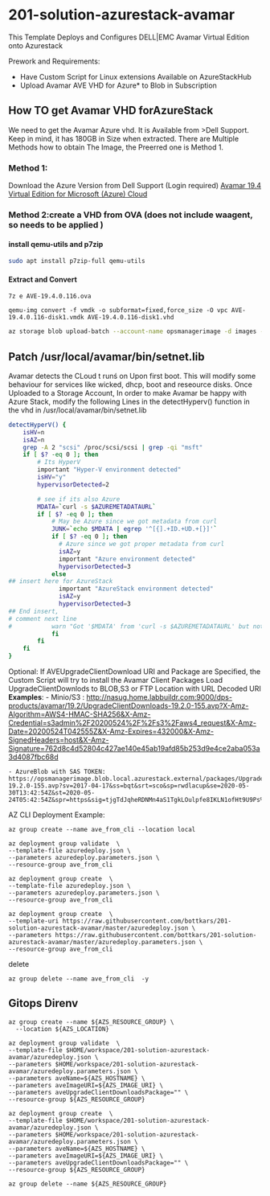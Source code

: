 ﻿# 201-solution-azurestack-avamar

This Template Deploys and Configures DELL|EMC Avamar Virtual Edition onto Azurestack

Prework and Requirements:
  -  Have Custom Script for Linux extensions Available on AzureStackHub
  -  Upload Avamar AVE VHD for Azure* to Blob in Subscription
## How TO get Avamar VHD forAzureStack
We need to get the Avamar Azure vhd. It is Available from >Dell Support. Keep in mind, it has 180GB in Size when extracted.
There are Multiple Methods how to obtain The Image, the Preerred one is Method 1.
### Method 1: 
Download the Azure Version from Dell Support (Login required)
[Avamar 19.4 Virtual Edition for Microsoft (Azure) Cloud](https://dl.dell.com/downloads/DL100999_Avamar-19.4-Virtual-Edition-for-Microsoft-(Azure)-Cloud.7z)



### Method 2:create a VHD from OVA (does not include waagent, so needs to be applied )
#### install qemu-utils and p7zip
```bash
sudo apt install p7zip-full qemu-utils
``` 

#### Extract and Convert
```
7z e AVE-19.4.0.116.ova

qemu-img convert -f vmdk -o subformat=fixed,force_size -O vpc AVE-19.4.0.116-disk1.vmdk AVE-19.4.0.116-disk1.vhd
``` 


```bash
az storage blob upload-batch --account-name opsmanagerimage -d images --destination-path Avamar/19.4 --source ./ --pattern "AVE-19.4.0.116-disk*.vhd"
```





## Patch /usr/local/avamar/bin/setnet.lib
Avamar detects the CLoud t runś on Upon first boot. This will modify some behaviour for services like wicked, dhcp, boot and reseource disks.
Once Uploaded to a Storage Account, 
In order to make Avamar be happy with Azure Stack, modify the following Lines in the detectHyperv() function in the vhd in /usr/local/avamar/bin/setnet.lib


```bash
detectHyperV() {
    isHV=n
    isAZ=n
    grep -A 2 "scsi" /proc/scsi/scsi | grep -qi "msft"
    if [ $? -eq 0 ]; then
        # Its HyperV
        important "Hyper-V environment detected"
        isHV="y"
        hypervisorDetected=2

        # see if its also Azure
        MDATA=`curl -s $AZUREMETADATAURL`
        if [ $? -eq 0 ]; then
            # May be Azure since we got metadata from curl
            JUNK=`echo $MDATA | egrep '^[{].+ID.+UD.+[}]'`
            if [ $? -eq 0 ]; then
              # Azure since we got proper metadata from curl
              isAZ=y
              important "Azure environment detected"
              hypervisorDetected=3
            else
## insert here for AzureStack            
              important "AzureStack environment detected"
              isAZ=y
              hypervisorDetected=3
## End insert, 
# comment next line              
#           warn "Got '$MDATA' from 'curl -s $AZUREMETADATAURL' but not recognized as Azure so ignoring"
            fi
        fi
    fi
}
```

Optional:
If AVEUpgradeClientDownload URI and Package are Specified, the Custom Script
will try to install the Avamar Client Packages
Load UpgradeClientDownlods to BLOB,S3 or FTP Location with URL Decoded URI
**Examples**:
    - Minio/S3 : http://nasug.home.labbuildr.com:9000/dps-products/avamar/19.2/UpgradeClientDownloads-19.2.0-155.avp?X-Amz-Algorithm=AWS4-HMAC-SHA256&X-Amz-Credential=s3admin%2F20200524%2F%2Fs3%2Faws4_request&X-Amz-Date=20200524T042555Z&X-Amz-Expires=432000&X-Amz-SignedHeaders=host&X-Amz-Signature=762d8c4d52804c427ae140e45ab19afd85b253d9e4ce2aba053a3d4087fbc68d

    - AzureBlob with SAS TOKEN: https://opsmanagerimage.blob.local.azurestack.external/packages/UpgradeClientDownloads-19.2.0-155.avp?sv=2017-04-17&ss=bqt&srt=sco&sp=rwdlacup&se=2020-05-30T13:42:54Z&st=2020-05-24T05:42:54Z&spr=https&sig=tjgTdJqheRDNMn4aS1TgkLOulpfe8IKLN1ofHt9U9Ps%3D


AZ CLI Deployment Example:

```azurecli-interactive
az group create --name ave_from_cli --location local
```

```azurecli-interactive
az deployment group validate  \
--template-file azuredeploy.json \
--parameters azuredeploy.parameters.json \
--resource-group ave_from_cli
```

```azurecli-interactive
az deployment group create  \
--template-file azuredeploy.json \
--parameters azuredeploy.parameters.json \
--resource-group ave_from_cli
```


```
az deployment group create  \
--template-uri https://raw.githubusercontent.com/bottkars/201-solution-azurestack-avamar/master/azuredeploy.json \
--parameters https://raw.githubusercontent.com/bottkars/201-solution-azurestack-avamar/master/azuredeploy.parameters.json \
--resource-group ave_from_cli
```
delete

```azurecli-interactive
az group delete --name ave_from_cli  -y
```


## Gitops Direnv




```azurecli-interactive
az group create --name ${AZS_RESOURCE_GROUP} \
  --location ${AZS_LOCATION}
```

```azurecli-interactive
az deployment group validate  \
--template-file $HOME/workspace/201-solution-azurestack-avamar/azuredeploy.json \
--parameters $HOME/workspace/201-solution-azurestack-avamar/azuredeploy.parameters.json \
--parameters aveName=${AZS_HOSTNAME} \
--parameters aveImageURI=${AZS_IMAGE_URI} \
--parameters aveUpgradeClientDownloadsPackage="" \
--resource-group ${AZS_RESOURCE_GROUP}
```

```azurecli-interactive
az deployment group create  \
--template-file $HOME/workspace/201-solution-azurestack-avamar/azuredeploy.json \
--parameters $HOME/workspace/201-solution-azurestack-avamar/azuredeploy.parameters.json \
--parameters aveName=${AZS_HOSTNAME} \
--parameters aveImageURI=${AZS_IMAGE_URI} \
--parameters aveUpgradeClientDownloadsPackage="" \
--resource-group ${AZS_RESOURCE_GROUP}
```

```
az group delete --name ${AZS_RESOURCE_GROUP}
```

